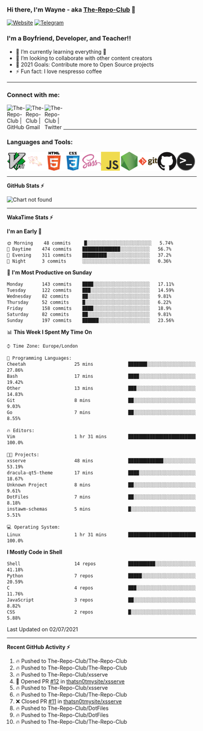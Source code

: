 ### Hi there, I'm Wayne - aka [The-Repo-Club][website] 👋

[![Website](https://img.shields.io/website?label=github.com/The-Repo-Club/&color=orange&style=flat-square&url=https://github.com/The-Repo-Club/)][website]
[![Telegram](https://img.shields.io/badge/Chat%20on-Telegram-orange.svg?color=orange&logo=telegram&style=flat-square)][telegram]

### I'm a Boyfriend, Developer, and Teacher!!

- 🌱 I’m currently learning everything 🤣
- 👯 I’m looking to collaborate with other content creators
- 🥅 2021 Goals: Contribute more to Open Source projects
- ⚡ Fun fact: I love nespresso coffee

---
### Connect with me:

[<img align="left" alt="The-Repo-Club | GitHub" width="50px" src="https://cdn.jsdelivr.net/npm/simple-icons@v3/icons/github.svg" />][website]
[<img align="left" alt="The-Repo-Club | Gmail" width="50px" src="https://cdn.jsdelivr.net/npm/simple-icons@v3/icons/gmail.svg" />][email]
[<img align="left" alt="The-Repo-Club | Twitter" width="50px" src="https://cdn.jsdelivr.net/npm/simple-icons@v3/icons/telegram.svg" />][telegram]

[website]: https://github.com/The-Repo-Club/
[email]: mailto:wayne6324@gmail.com
[telegram]: https://t.me/TheRepoClub

<br />
<br />
<br />

---
### Languages and Tools:

<img align="left" alt="Vim" width="50px" src="https://raw.githubusercontent.com/github/explore/80688e429a7d4ef2fca1e82350fe8e3517d3494d/topics/vim/vim.png" />
<img align="left" alt="Fish" width="50px" src="https://raw.githubusercontent.com/github/explore/80688e429a7d4ef2fca1e82350fe8e3517d3494d/topics/fish/fish.png" />
<img align="left" alt="HTML5" width="50px" src="https://raw.githubusercontent.com/github/explore/80688e429a7d4ef2fca1e82350fe8e3517d3494d/topics/html/html.png" />
<img align="left" alt="CSS3" width="50px" src="https://raw.githubusercontent.com/github/explore/80688e429a7d4ef2fca1e82350fe8e3517d3494d/topics/css/css.png" />
<img align="left" alt="Sass" width="50px" src="https://raw.githubusercontent.com/github/explore/80688e429a7d4ef2fca1e82350fe8e3517d3494d/topics/sass/sass.png" />
<img align="left" alt="JavaScript" width="50px" src="https://raw.githubusercontent.com/github/explore/80688e429a7d4ef2fca1e82350fe8e3517d3494d/topics/javascript/javascript.png" />
<img align="left" alt="Node.js" width="50px" src="https://raw.githubusercontent.com/github/explore/80688e429a7d4ef2fca1e82350fe8e3517d3494d/topics/nodejs/nodejs.png" />
<img align="left" alt="Git" width="50px" src="https://raw.githubusercontent.com/github/explore/80688e429a7d4ef2fca1e82350fe8e3517d3494d/topics/git/git.png" />
<img align="left" alt="GitHub" width="50px" src="https://raw.githubusercontent.com/github/explore/78df643247d429f6cc873026c0622819ad797942/topics/github/github.png" />
<img align="left" alt="Terminal" width="50px" src="https://raw.githubusercontent.com/github/explore/80688e429a7d4ef2fca1e82350fe8e3517d3494d/topics/terminal/terminal.png" />

<br />
<br />
<br />

---

**GitHub Stats ⚡**

![Chart not found](https://github-readme-stats.vercel.app/api?username=The-Repo-Club&theme=tokyonight&show_icons=true&count_private=true&hide_border=true&include_all_commits=true&custom_title=The-Repo-Club%27s+GitHub+Stats)


---

**WakaTime Stats ⚡**

<!--START_SECTION:waka-->
**I'm an Early 🐤** 

```text
🌞 Morning    48 commits     █░░░░░░░░░░░░░░░░░░░░░░░░   5.74% 
🌆 Daytime    474 commits    ██████████████░░░░░░░░░░░   56.7% 
🌃 Evening    311 commits    █████████░░░░░░░░░░░░░░░░   37.2% 
🌙 Night      3 commits      ░░░░░░░░░░░░░░░░░░░░░░░░░   0.36%

```
📅 **I'm Most Productive on Sunday** 

```text
Monday       143 commits    ████░░░░░░░░░░░░░░░░░░░░░   17.11% 
Tuesday      122 commits    ███░░░░░░░░░░░░░░░░░░░░░░   14.59% 
Wednesday    82 commits     ██░░░░░░░░░░░░░░░░░░░░░░░   9.81% 
Thursday     52 commits     █░░░░░░░░░░░░░░░░░░░░░░░░   6.22% 
Friday       158 commits    ████░░░░░░░░░░░░░░░░░░░░░   18.9% 
Saturday     82 commits     ██░░░░░░░░░░░░░░░░░░░░░░░   9.81% 
Sunday       197 commits    ██████░░░░░░░░░░░░░░░░░░░   23.56%

```


📊 **This Week I Spent My Time On** 

```text
⌚︎ Time Zone: Europe/London

💬 Programming Languages: 
Cheetah                  25 mins             ███████░░░░░░░░░░░░░░░░░░   27.86% 
Bash                     17 mins             ████░░░░░░░░░░░░░░░░░░░░░   19.42% 
Other                    13 mins             ███░░░░░░░░░░░░░░░░░░░░░░   14.83% 
Git                      8 mins              ██░░░░░░░░░░░░░░░░░░░░░░░   9.03% 
Go                       7 mins              ██░░░░░░░░░░░░░░░░░░░░░░░   8.55%

🔥 Editors: 
Vim                      1 hr 31 mins        █████████████████████████   100.0%

🐱‍💻 Projects: 
xsserve                  48 mins             █████████████░░░░░░░░░░░░   53.19% 
dracula-qt5-theme        17 mins             ████░░░░░░░░░░░░░░░░░░░░░   18.67% 
Unknown Project          8 mins              ██░░░░░░░░░░░░░░░░░░░░░░░   9.61% 
DotFiles                 7 mins              ██░░░░░░░░░░░░░░░░░░░░░░░   8.18% 
instawm-schemas          5 mins              █░░░░░░░░░░░░░░░░░░░░░░░░   5.51%

💻 Operating System: 
Linux                    1 hr 31 mins        █████████████████████████   100.0%

```

**I Mostly Code in Shell** 

```text
Shell                    14 repos            ██████████░░░░░░░░░░░░░░░   41.18% 
Python                   7 repos             █████░░░░░░░░░░░░░░░░░░░░   20.59% 
C                        4 repos             ███░░░░░░░░░░░░░░░░░░░░░░   11.76% 
JavaScript               3 repos             ██░░░░░░░░░░░░░░░░░░░░░░░   8.82% 
CSS                      2 repos             █░░░░░░░░░░░░░░░░░░░░░░░░   5.88%

```



 Last Updated on 02/07/2021
<!--END_SECTION:waka-->

---

**Recent GitHub Activity :zap:**

<!--START_SECTION:activity-->
1. 🔥 Pushed to The-Repo-Club/The-Repo-Club
2. 🔥 Pushed to The-Repo-Club/The-Repo-Club
3. 🔥 Pushed to The-Repo-Club/xsserve
4. 💪 Opened PR [#12](https://github.com/thatsn0tmysite/xsserve/pull/12) in [thatsn0tmysite/xsserve](https://github.com/thatsn0tmysite/xsserve)
5. 🔥 Pushed to The-Repo-Club/xsserve
6. 🔥 Pushed to The-Repo-Club/The-Repo-Club
7. ❌ Closed PR [#11](https://github.com/thatsn0tmysite/xsserve/pull/11) in [thatsn0tmysite/xsserve](https://github.com/thatsn0tmysite/xsserve)
8. 🔥 Pushed to The-Repo-Club/DotFiles
9. 🔥 Pushed to The-Repo-Club/DotFiles
10. 🔥 Pushed to The-Repo-Club/The-Repo-Club
<!--END_SECTION:activity-->